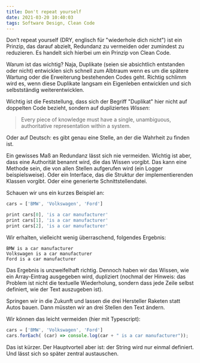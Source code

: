 ```yaml
---
title: Don't repeat yourself
date: 2021-03-20 10:40:03
tags: Software Design, Clean Code
---
```


Don’t repeat yourself (DRY, englisch für "wiederhole dich nicht") ist ein Prinzip, das darauf abzielt, Redundanz zu vermeiden oder zumindest zu reduzieren. Es handelt sich hierbei um ein Prinzip von Clean Code.

Warum ist das wichtig? Naja, Duplikate (seien sie absichtlich entstanden oder nicht) entwicklen sich schnell zum Albtraum wenn es um die spätere Wartung oder die Erweiterung bestehenden Codes geht. Richtig schlimm wird es, wenn diese Duplikate langsam ein Eigenleben entwicklen und sich selbstständig weiterentwicklen.

Wichtig ist die Feststellung, dass sich der Begriff "Duplikat" hier nicht auf doppelten Code bezieht, sondern auf dupliziertes _Wissen_:

> Every piece of knowledge must have a single, unambiguous, authoritative representation within a system.

Oder auf Deutsch: es gibt genau eine Stelle, an der die Wahrheit zu finden ist.

Ein gewisses Maß an Redundanz lässt sich nie vermeiden. Wichtig ist aber, dass eine Authorität benannt wird, die das Wissen vorgibt. Das kann eine Methode sein, die von allen Stellen aufgerufen wird (ein Logger  beispielsweise). Oder ein Interface, das die Struktur der implementierenden Klassen vorgibt. Oder eine generierte Schnittstellendatei.

Schauen wir uns ein kurzes Beispiel an:

```typescript
cars = ['BMW', 'Volkswagen', 'Ford']

print cars[0], 'is a car manufacturer'
print cars[1], 'is a car manufacturer'
print cars[2], 'is a car manufacturer'
```

Wir erhalten, vielleicht wenig überraschend, folgendes Ergebnis:

```console
BMW is a car manufacturer
Volkswagen is a car manufacturer
Ford is a car manufacturer
```

Das Ergebnis is unzweifelhaft richtig. Dennoch haben wir das Wissen, wie ein Array-Eintrag ausgegeben wird, dupliziert (nochmal der Hinweis: das Problem ist nicht die textuelle Wiederholung, sondern dass jede Zeile selbst definiert, wie der Text auszugeben ist).

Springen wir in die Zukunft und lassen die drei Hersteller Raketen statt Autos bauen. Dann müssten wir an drei Stellen den Text ändern.

Wir können das leicht vermeiden (hier mit Typescript):

```typescript
cars = ['BMW', 'Volkswagen', 'Ford']
cars.forEach( (car) => console.log(car + " is a car manufacturer"));
```

Das ist kürzer. Der Hauptvorteil aber ist: der String wird nur einmal definiert. Und lässt sich so später zentral austauschen.
